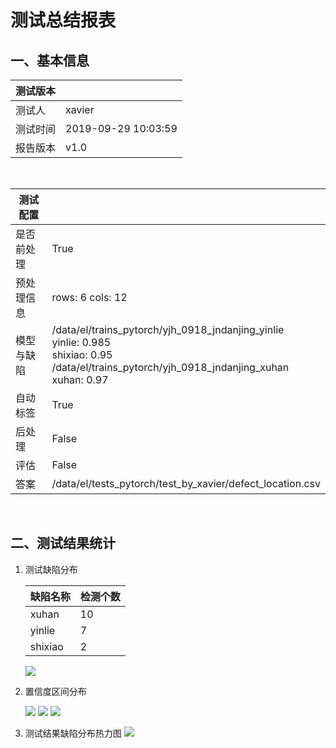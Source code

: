
# **测试总结报表**

## 一、基本信息

|测试版本||
| ---- | ---- |
|测试人|xavier|
|测试时间|2019-09-29 10:03:59|
|报告版本|v1.0|
<br>

|测试配置||
| ---- | ---- |
|是否前处理|True|
|预处理信息|rows: 6        cols: 12|
|模型与缺陷|/data/el/trains_pytorch/yjh_0918_jndanjing_yinlie<br>yinlie: 0.985<br>shixiao: 0.95<br>/data/el/trains_pytorch/yjh_0918_jndanjing_xuhan<br>xuhan: 0.97|
|自动标签|True|
|后处理|False|
|评估|False|
|答案|/data/el/tests_pytorch/test_by_xavier/defect_location.csv|
<br>

## 二、测试结果统计

1. 测试缺陷分布
    
    |缺陷名称|检测个数|
    | --- | --- |
    |xuhan|10|
    |yinlie|7|
    |shixiao|2|
    
    ![](pics/defects_ratio.jpg)

2. 置信度区间分布
    
    ![](pics/hist_yinlie.jpg)
    ![](pics/hist_shixiao.jpg)
    ![](pics/hist_xuhan.jpg)

3. 测试结果缺陷分布热力图
    ![](pics/heatmap_alg_results.jpg)
<br>
    